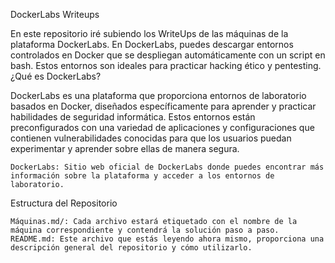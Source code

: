 DockerLabs Writeups

En este repositorio iré subiendo los WriteUps de las máquinas de la plataforma DockerLabs. En DockerLabs, puedes descargar entornos controlados en Docker que se despliegan automáticamente con un script en bash. Estos entornos son ideales para practicar hacking ético y pentesting.
¿Qué es DockerLabs?

DockerLabs es una plataforma que proporciona entornos de laboratorio basados en Docker, diseñados específicamente para aprender y practicar habilidades de seguridad informática. Estos entornos están preconfigurados con una variedad de aplicaciones y configuraciones que contienen vulnerabilidades conocidas para que los usuarios puedan experimentar y aprender sobre ellas de manera segura.

    DockerLabs: Sitio web oficial de DockerLabs donde puedes encontrar más información sobre la plataforma y acceder a los entornos de laboratorio.

Estructura del Repositorio

    Máquinas.md/: Cada archivo estará etiquetado con el nombre de la máquina correspondiente y contendrá la solución paso a paso.
    README.md: Este archivo que estás leyendo ahora mismo, proporciona una descripción general del repositorio y cómo utilizarlo.
